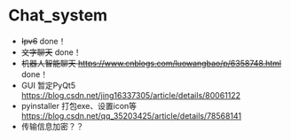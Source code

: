 # Chat_system
- ~~Ipv6~~ done！
- ~~文字聊天~~ done！
- ~~机器人智能聊天 <https://www.cnblogs.com/luowangbao/p/6358748.html>~~ done！
- GUI  暂定PyQt5 <https://blog.csdn.net/jing16337305/article/details/80061122>
- pyinstaller 打包exe、设置icon等 <https://blog.csdn.net/qq_35203425/article/details/78568141>
- 传输信息加密？？
